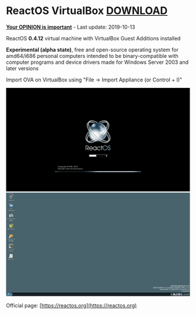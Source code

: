 # ReactOS VirtualBox [DOWNLOAD](https://github.com/Virtual-Machines/ReactOS-VirtualBox/releases/download/latest/ReactOS.ova)
[**Your OPINION is important**](https://github.com/Virtual-Machines/ReactOS-VirtualBox/issues/1) - Last update: 2019-10-13

ReactOS **0.4.12** virtual machine with VirtualBox Guest Additions installed

**Experimental (alpha state)**, free and open-source operating system for amd64/i686 personal computers intended to be binary-compatible with computer programs and device drivers made for Windows Server 2003 and later versions

Import OVA on VirtualBox using "File -> Import Appliance (or Control + I)"

![Boot](https://raw.githubusercontent.com/Virtual-Machines/ReactOS-VirtualBox/master/ReactOSBoot.png)
![Desktop](https://raw.githubusercontent.com/Virtual-Machines/ReactOS-VirtualBox/master/ReactOSDesktop.png)

Official page: [https://reactos.org](https://reactos.org)
